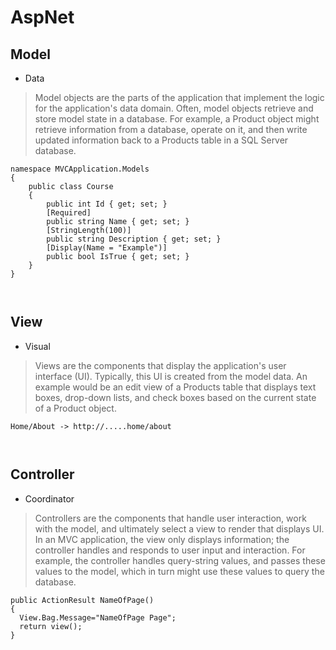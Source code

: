 # AspNet

## Model
- Data
> Model objects are the parts of the application that implement the logic for the application's data domain. Often, model objects retrieve and store model state in a database. For example, a Product object might retrieve information from a database, operate on it, and then write updated information back to a Products table in a SQL Server database.
```
namespace MVCApplication.Models
{
    public class Course
    {
        public int Id { get; set; }
        [Required]
        public string Name { get; set; }
        [StringLength(100)]
        public string Description { get; set; }
        [Display(Name = "Example")]
        public bool IsTrue { get; set; }
    }
}



```

## View
- Visual
> Views are the components that display the application's user interface (UI). Typically, this UI is created from the model data. An example would be an edit view of a Products table that displays text boxes, drop-down lists, and check boxes based on the current state of a Product object.
```
Home/About -> http://.....home/about



```

## Controller
- Coordinator
> Controllers are the components that handle user interaction, work with the model, and ultimately select a view to render that displays UI. In an MVC application, the view only displays information; the controller handles and responds to user input and interaction. For example, the controller handles query-string values, and passes these values to the model, which in turn might use these values to query the database.
```
public ActionResult NameOfPage()
{
  View.Bag.Message="NameOfPage Page";
  return view();
}



```

